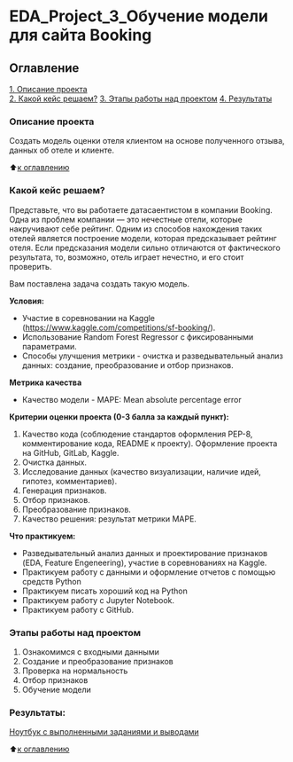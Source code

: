 # EDA_Project_3_Обучение модели для сайта Booking

## Оглавление
  
[1. Описание проекта]()  
[2. Какой кейс решаем?]() 
[3. Этапы работы над проектом]()
[4. Результаты]()    


### Описание проекта 

Cоздать модель оценки отеля клиентом на основе полученного отзыва, данных об отеле и клиенте.

:arrow_up:[к оглавлению]()


### Какой кейс решаем?

Представьте, что вы работаете датасаентистом в компании Booking. Одна из проблем компании — это нечестные отели, которые накручивают себе рейтинг. Одним из способов нахождения таких отелей является построение модели, которая предсказывает рейтинг отеля. Если предсказания модели сильно отличаются от фактического результата, то, возможно, отель играет нечестно, и его стоит проверить.

Вам поставлена задача создать такую модель.

**Условия:**  

- Участие в соревновании на Kaggle (https://www.kaggle.com/competitions/sf-booking/).
- Использование Random Forest Regressor с фиксированными параметрами.
- Способы улучшения метрики - очистка и разведывательный анализ данных: создание, преобразование и отбор признаков.


**Метрика качества**
* Качество модели - MAPE: Mean absolute percentage error

**Критерии оценки проекта (0-3 балла за каждый пункт):**

1. Качество кода (соблюдение стандартов оформления PEP-8, комментирование кода, README к проекту). Оформление проекта на GitHub, GitLab, Kaggle.
2. Очистка данных.
3. Исследование данных (качество визуализации, наличие идей, гипотез, комментариев).
4. Генерация признаков.
5. Отбор признаков.
6. Преобразование признаков.
7. Качество решения: результат метрики MAPE.   


**Что практикуем:**
* Разведывательный анализ данных и проектирование признаков (EDA, Feature Engeneering), участие в соревнованиях на Kaggle.     
* Практикуем работу с данными и оформление отчетов с помощью средств Python
* Практикуем писать хороший код на Python
* Практикуем работу с Jupyter Notebook.
* Практикуем работу с GitHub. 

### Этапы работы над проектом

1. Ознакомимся с входными данными
2. Создание и преобразование признаков
3. Проверка на нормальность
4. Отбор признаков
5. Обучение модели


### Результаты:  

[Ноутбук с выполненными заданиями и выводами]()

:arrow_up:[к оглавлению]()